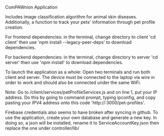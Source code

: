 ComPAWnion Application

Includes image classification algorithm for animal skin diseases. Additionally, a function to track your pets' information through pet profile creation.

For frontend dependencies:
in the terminal, change directory to client 'cd client' then use 'npm install --legacy-peer-deps' to download dependencies.

For backend dependencies:
in the terminal, change directory to server 'cd server' then use 'npm install' to download dependencies.

To launch the application as a whole:
Open two terminals and run both client and server. The device must be connected to the laptop via wire in order to work and should also be connected under the same WiFi.

Note: Go to /client/services/petProfileServices.js and on line 1, put your IP address.
Do this by going to command prompt, typing ipconfig, and copy pasting your IPV4 address onto this code 'http://<insertyourip>:3000/pet-profiles'.

Firebase credentials also seems to have broken after syncing in github. To use the application, create your own database and generate a new key. In doing so, a json will be installed, rename it to ServiceAccountKey.json then replace the one under controller/lib/